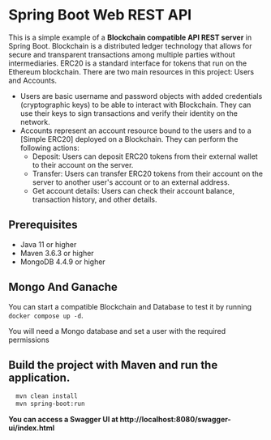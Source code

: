 # Spring Boot Web REST API

This is a simple example of a **Blockchain compatible API REST server** in Spring Boot. Blockchain is a distributed ledger technology that allows for secure and transparent transactions among multiple parties without intermediaries. ERC20 is a standard interface for tokens that run on the Ethereum blockchain. There are two main resources in this project: Users and Accounts.

- Users are basic username and password objects with added credentials (cryptographic keys) to be able to interact with Blockchain. They can use their keys to sign transactions and verify their identity on the network.
- Accounts represent an account resource bound to the users and to a [Simple ERC20] deployed on a Blockchain. They can perform the following actions:
    - Deposit: Users can deposit ERC20 tokens from their external wallet to their account on the server.
    - Transfer: Users can transfer ERC20 tokens from their account on the server to another user's account or to an external address.
    - Get account details: Users can check their account balance, transaction history, and other details.

## Prerequisites

- Java 11 or higher
- Maven 3.6.3 or higher
- MongoDB 4.4.9 or higher

## Mongo And Ganache

You can start a compatible Blockchain and Database to test it by running `docker compose up -d`.

You will need a Mongo database and set a user with the required permissions

## Build the project with Maven and run the application.

```bash
  mvn clean install
  mvn spring-boot:run

```
**You can access a Swagger UI at http://localhost:8080/swagger-ui/index.html**
